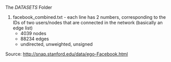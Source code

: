 The *DATASETS* Folder

1. facebook_combined.txt - each line has 2 numbers, corresponding to the IDs of two users/nodes that are connected in the network (basically an edge list)
	- 4039 nodes
	- 88234 edges
	- undirected, unweighted, unsigned

Source: http://snap.stanford.edu/data/ego-Facebook.html
